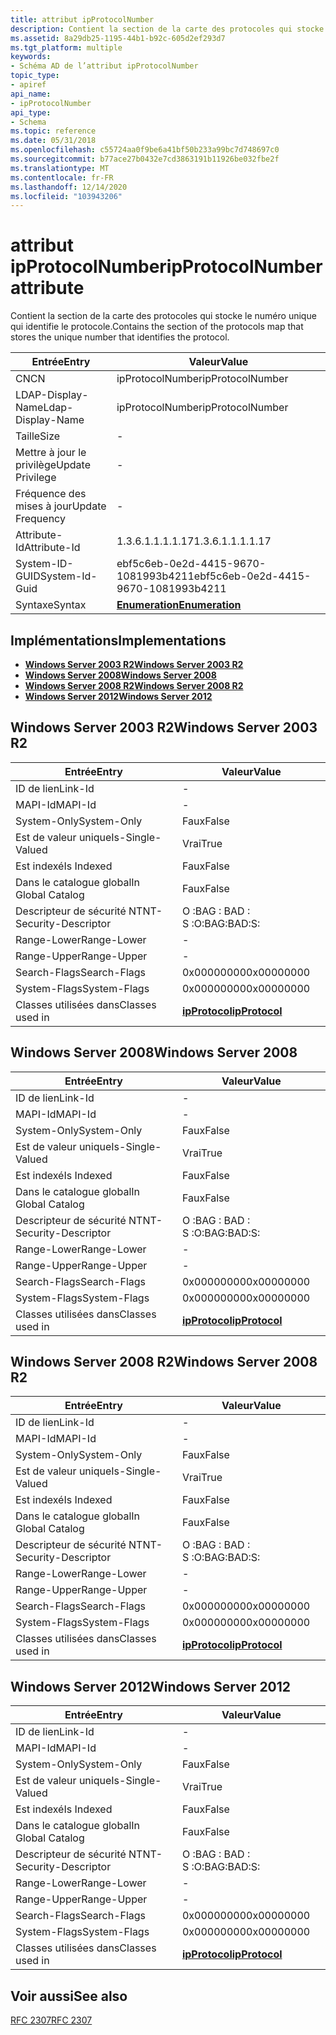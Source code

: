 ```yaml
---
title: attribut ipProtocolNumber
description: Contient la section de la carte des protocoles qui stocke le numéro unique qui identifie le protocole.
ms.assetid: 8a29db25-1195-44b1-b92c-605d2ef293d7
ms.tgt_platform: multiple
keywords:
- Schéma AD de l’attribut ipProtocolNumber
topic_type:
- apiref
api_name:
- ipProtocolNumber
api_type:
- Schema
ms.topic: reference
ms.date: 05/31/2018
ms.openlocfilehash: c55724aa0f9be6a41bf50b233a99bc7d748697c0
ms.sourcegitcommit: b77ace27b0432e7cd3863191b11926be032fbe2f
ms.translationtype: MT
ms.contentlocale: fr-FR
ms.lasthandoff: 12/14/2020
ms.locfileid: "103943206"
---
```

# <a name="ipprotocolnumber-attribute"></a><span data-ttu-id="2f67f-104">attribut ipProtocolNumber</span><span class="sxs-lookup"><span data-stu-id="2f67f-104">ipProtocolNumber attribute</span></span>

<span data-ttu-id="2f67f-105">Contient la section de la carte des protocoles qui stocke le numéro unique qui identifie le protocole.</span><span class="sxs-lookup"><span data-stu-id="2f67f-105">Contains the section of the protocols map that stores the unique number that identifies the protocol.</span></span>



| <span data-ttu-id="2f67f-106">Entrée</span><span class="sxs-lookup"><span data-stu-id="2f67f-106">Entry</span></span> | <span data-ttu-id="2f67f-107">Valeur</span><span class="sxs-lookup"><span data-stu-id="2f67f-107">Value</span></span> |
|-------------------|--------------------------------------|
| <span data-ttu-id="2f67f-108">CN</span><span class="sxs-lookup"><span data-stu-id="2f67f-108">CN</span></span>                | <span data-ttu-id="2f67f-109">ipProtocolNumber</span><span class="sxs-lookup"><span data-stu-id="2f67f-109">ipProtocolNumber</span></span>                     |
| <span data-ttu-id="2f67f-110">LDAP-Display-Name</span><span class="sxs-lookup"><span data-stu-id="2f67f-110">Ldap-Display-Name</span></span> | <span data-ttu-id="2f67f-111">ipProtocolNumber</span><span class="sxs-lookup"><span data-stu-id="2f67f-111">ipProtocolNumber</span></span>                     |
| <span data-ttu-id="2f67f-112">Taille</span><span class="sxs-lookup"><span data-stu-id="2f67f-112">Size</span></span>              | \-                                   |
| <span data-ttu-id="2f67f-113">Mettre à jour le privilège</span><span class="sxs-lookup"><span data-stu-id="2f67f-113">Update Privilege</span></span>  | \-                                   |
| <span data-ttu-id="2f67f-114">Fréquence des mises à jour</span><span class="sxs-lookup"><span data-stu-id="2f67f-114">Update Frequency</span></span>  | \-                                   |
| <span data-ttu-id="2f67f-115">Attribute-Id</span><span class="sxs-lookup"><span data-stu-id="2f67f-115">Attribute-Id</span></span>      | <span data-ttu-id="2f67f-116">1.3.6.1.1.1.1.17</span><span class="sxs-lookup"><span data-stu-id="2f67f-116">1.3.6.1.1.1.1.17</span></span>                     |
| <span data-ttu-id="2f67f-117">System-ID-GUID</span><span class="sxs-lookup"><span data-stu-id="2f67f-117">System-Id-Guid</span></span>    | <span data-ttu-id="2f67f-118">ebf5c6eb-0e2d-4415-9670-1081993b4211</span><span class="sxs-lookup"><span data-stu-id="2f67f-118">ebf5c6eb-0e2d-4415-9670-1081993b4211</span></span> |
| <span data-ttu-id="2f67f-119">Syntaxe</span><span class="sxs-lookup"><span data-stu-id="2f67f-119">Syntax</span></span>            | [<span data-ttu-id="2f67f-120">**Enumeration**</span><span class="sxs-lookup"><span data-stu-id="2f67f-120">**Enumeration**</span></span>](s-enumeration.md) |



## <a name="implementations"></a><span data-ttu-id="2f67f-121">Implémentations</span><span class="sxs-lookup"><span data-stu-id="2f67f-121">Implementations</span></span>

-   [<span data-ttu-id="2f67f-122">**Windows Server 2003 R2**</span><span class="sxs-lookup"><span data-stu-id="2f67f-122">**Windows Server 2003 R2**</span></span>](#windows-server-2003-r2)
-   [<span data-ttu-id="2f67f-123">**Windows Server 2008**</span><span class="sxs-lookup"><span data-stu-id="2f67f-123">**Windows Server 2008**</span></span>](#windows-server-2008)
-   [<span data-ttu-id="2f67f-124">**Windows Server 2008 R2**</span><span class="sxs-lookup"><span data-stu-id="2f67f-124">**Windows Server 2008 R2**</span></span>](#windows-server-2008-r2)
-   [<span data-ttu-id="2f67f-125">**Windows Server 2012**</span><span class="sxs-lookup"><span data-stu-id="2f67f-125">**Windows Server 2012**</span></span>](#windows-server-2012)

## <a name="windows-server-2003-r2"></a><span data-ttu-id="2f67f-126">Windows Server 2003 R2</span><span class="sxs-lookup"><span data-stu-id="2f67f-126">Windows Server 2003 R2</span></span>



| <span data-ttu-id="2f67f-127">Entrée</span><span class="sxs-lookup"><span data-stu-id="2f67f-127">Entry</span></span> | <span data-ttu-id="2f67f-128">Valeur</span><span class="sxs-lookup"><span data-stu-id="2f67f-128">Value</span></span> |
|------------------------|-----------------------------------------------|
| <span data-ttu-id="2f67f-129">ID de lien</span><span class="sxs-lookup"><span data-stu-id="2f67f-129">Link-Id</span></span>                | \-                                            |
| <span data-ttu-id="2f67f-130">MAPI-Id</span><span class="sxs-lookup"><span data-stu-id="2f67f-130">MAPI-Id</span></span>                | \-                                            |
| <span data-ttu-id="2f67f-131">System-Only</span><span class="sxs-lookup"><span data-stu-id="2f67f-131">System-Only</span></span>            | <span data-ttu-id="2f67f-132">Faux</span><span class="sxs-lookup"><span data-stu-id="2f67f-132">False</span></span>                                         |
| <span data-ttu-id="2f67f-133">Est de valeur unique</span><span class="sxs-lookup"><span data-stu-id="2f67f-133">Is-Single-Valued</span></span>       | <span data-ttu-id="2f67f-134">Vrai</span><span class="sxs-lookup"><span data-stu-id="2f67f-134">True</span></span>                                          |
| <span data-ttu-id="2f67f-135">Est indexé</span><span class="sxs-lookup"><span data-stu-id="2f67f-135">Is Indexed</span></span>             | <span data-ttu-id="2f67f-136">Faux</span><span class="sxs-lookup"><span data-stu-id="2f67f-136">False</span></span>                                         |
| <span data-ttu-id="2f67f-137">Dans le catalogue global</span><span class="sxs-lookup"><span data-stu-id="2f67f-137">In Global Catalog</span></span>      | <span data-ttu-id="2f67f-138">Faux</span><span class="sxs-lookup"><span data-stu-id="2f67f-138">False</span></span>                                         |
| <span data-ttu-id="2f67f-139">Descripteur de sécurité NT</span><span class="sxs-lookup"><span data-stu-id="2f67f-139">NT-Security-Descriptor</span></span> | <span data-ttu-id="2f67f-140">O :BAG : BAD : S :</span><span class="sxs-lookup"><span data-stu-id="2f67f-140">O:BAG:BAD:S:</span></span>                                  |
| <span data-ttu-id="2f67f-141">Range-Lower</span><span class="sxs-lookup"><span data-stu-id="2f67f-141">Range-Lower</span></span>            | \-                                            |
| <span data-ttu-id="2f67f-142">Range-Upper</span><span class="sxs-lookup"><span data-stu-id="2f67f-142">Range-Upper</span></span>            | \-                                            |
| <span data-ttu-id="2f67f-143">Search-Flags</span><span class="sxs-lookup"><span data-stu-id="2f67f-143">Search-Flags</span></span>           | <span data-ttu-id="2f67f-144">0x00000000</span><span class="sxs-lookup"><span data-stu-id="2f67f-144">0x00000000</span></span>                                    |
| <span data-ttu-id="2f67f-145">System-Flags</span><span class="sxs-lookup"><span data-stu-id="2f67f-145">System-Flags</span></span>           | <span data-ttu-id="2f67f-146">0x00000000</span><span class="sxs-lookup"><span data-stu-id="2f67f-146">0x00000000</span></span>                                    |
| <span data-ttu-id="2f67f-147">Classes utilisées dans</span><span class="sxs-lookup"><span data-stu-id="2f67f-147">Classes used in</span></span>        | [<span data-ttu-id="2f67f-148">**ipProtocol**</span><span class="sxs-lookup"><span data-stu-id="2f67f-148">**ipProtocol**</span></span>](c-ipprotocol.md)<br/> |



## <a name="windows-server-2008"></a><span data-ttu-id="2f67f-149">Windows Server 2008</span><span class="sxs-lookup"><span data-stu-id="2f67f-149">Windows Server 2008</span></span>



| <span data-ttu-id="2f67f-150">Entrée</span><span class="sxs-lookup"><span data-stu-id="2f67f-150">Entry</span></span> | <span data-ttu-id="2f67f-151">Valeur</span><span class="sxs-lookup"><span data-stu-id="2f67f-151">Value</span></span> |
|------------------------|-----------------------------------------------|
| <span data-ttu-id="2f67f-152">ID de lien</span><span class="sxs-lookup"><span data-stu-id="2f67f-152">Link-Id</span></span>                | \-                                            |
| <span data-ttu-id="2f67f-153">MAPI-Id</span><span class="sxs-lookup"><span data-stu-id="2f67f-153">MAPI-Id</span></span>                | \-                                            |
| <span data-ttu-id="2f67f-154">System-Only</span><span class="sxs-lookup"><span data-stu-id="2f67f-154">System-Only</span></span>            | <span data-ttu-id="2f67f-155">Faux</span><span class="sxs-lookup"><span data-stu-id="2f67f-155">False</span></span>                                         |
| <span data-ttu-id="2f67f-156">Est de valeur unique</span><span class="sxs-lookup"><span data-stu-id="2f67f-156">Is-Single-Valued</span></span>       | <span data-ttu-id="2f67f-157">Vrai</span><span class="sxs-lookup"><span data-stu-id="2f67f-157">True</span></span>                                          |
| <span data-ttu-id="2f67f-158">Est indexé</span><span class="sxs-lookup"><span data-stu-id="2f67f-158">Is Indexed</span></span>             | <span data-ttu-id="2f67f-159">Faux</span><span class="sxs-lookup"><span data-stu-id="2f67f-159">False</span></span>                                         |
| <span data-ttu-id="2f67f-160">Dans le catalogue global</span><span class="sxs-lookup"><span data-stu-id="2f67f-160">In Global Catalog</span></span>      | <span data-ttu-id="2f67f-161">Faux</span><span class="sxs-lookup"><span data-stu-id="2f67f-161">False</span></span>                                         |
| <span data-ttu-id="2f67f-162">Descripteur de sécurité NT</span><span class="sxs-lookup"><span data-stu-id="2f67f-162">NT-Security-Descriptor</span></span> | <span data-ttu-id="2f67f-163">O :BAG : BAD : S :</span><span class="sxs-lookup"><span data-stu-id="2f67f-163">O:BAG:BAD:S:</span></span>                                  |
| <span data-ttu-id="2f67f-164">Range-Lower</span><span class="sxs-lookup"><span data-stu-id="2f67f-164">Range-Lower</span></span>            | \-                                            |
| <span data-ttu-id="2f67f-165">Range-Upper</span><span class="sxs-lookup"><span data-stu-id="2f67f-165">Range-Upper</span></span>            | \-                                            |
| <span data-ttu-id="2f67f-166">Search-Flags</span><span class="sxs-lookup"><span data-stu-id="2f67f-166">Search-Flags</span></span>           | <span data-ttu-id="2f67f-167">0x00000000</span><span class="sxs-lookup"><span data-stu-id="2f67f-167">0x00000000</span></span>                                    |
| <span data-ttu-id="2f67f-168">System-Flags</span><span class="sxs-lookup"><span data-stu-id="2f67f-168">System-Flags</span></span>           | <span data-ttu-id="2f67f-169">0x00000000</span><span class="sxs-lookup"><span data-stu-id="2f67f-169">0x00000000</span></span>                                    |
| <span data-ttu-id="2f67f-170">Classes utilisées dans</span><span class="sxs-lookup"><span data-stu-id="2f67f-170">Classes used in</span></span>        | [<span data-ttu-id="2f67f-171">**ipProtocol**</span><span class="sxs-lookup"><span data-stu-id="2f67f-171">**ipProtocol**</span></span>](c-ipprotocol.md)<br/> |



## <a name="windows-server-2008-r2"></a><span data-ttu-id="2f67f-172">Windows Server 2008 R2</span><span class="sxs-lookup"><span data-stu-id="2f67f-172">Windows Server 2008 R2</span></span>



| <span data-ttu-id="2f67f-173">Entrée</span><span class="sxs-lookup"><span data-stu-id="2f67f-173">Entry</span></span> | <span data-ttu-id="2f67f-174">Valeur</span><span class="sxs-lookup"><span data-stu-id="2f67f-174">Value</span></span> |
|------------------------|-----------------------------------------------|
| <span data-ttu-id="2f67f-175">ID de lien</span><span class="sxs-lookup"><span data-stu-id="2f67f-175">Link-Id</span></span>                | \-                                            |
| <span data-ttu-id="2f67f-176">MAPI-Id</span><span class="sxs-lookup"><span data-stu-id="2f67f-176">MAPI-Id</span></span>                | \-                                            |
| <span data-ttu-id="2f67f-177">System-Only</span><span class="sxs-lookup"><span data-stu-id="2f67f-177">System-Only</span></span>            | <span data-ttu-id="2f67f-178">Faux</span><span class="sxs-lookup"><span data-stu-id="2f67f-178">False</span></span>                                         |
| <span data-ttu-id="2f67f-179">Est de valeur unique</span><span class="sxs-lookup"><span data-stu-id="2f67f-179">Is-Single-Valued</span></span>       | <span data-ttu-id="2f67f-180">Vrai</span><span class="sxs-lookup"><span data-stu-id="2f67f-180">True</span></span>                                          |
| <span data-ttu-id="2f67f-181">Est indexé</span><span class="sxs-lookup"><span data-stu-id="2f67f-181">Is Indexed</span></span>             | <span data-ttu-id="2f67f-182">Faux</span><span class="sxs-lookup"><span data-stu-id="2f67f-182">False</span></span>                                         |
| <span data-ttu-id="2f67f-183">Dans le catalogue global</span><span class="sxs-lookup"><span data-stu-id="2f67f-183">In Global Catalog</span></span>      | <span data-ttu-id="2f67f-184">Faux</span><span class="sxs-lookup"><span data-stu-id="2f67f-184">False</span></span>                                         |
| <span data-ttu-id="2f67f-185">Descripteur de sécurité NT</span><span class="sxs-lookup"><span data-stu-id="2f67f-185">NT-Security-Descriptor</span></span> | <span data-ttu-id="2f67f-186">O :BAG : BAD : S :</span><span class="sxs-lookup"><span data-stu-id="2f67f-186">O:BAG:BAD:S:</span></span>                                  |
| <span data-ttu-id="2f67f-187">Range-Lower</span><span class="sxs-lookup"><span data-stu-id="2f67f-187">Range-Lower</span></span>            | \-                                            |
| <span data-ttu-id="2f67f-188">Range-Upper</span><span class="sxs-lookup"><span data-stu-id="2f67f-188">Range-Upper</span></span>            | \-                                            |
| <span data-ttu-id="2f67f-189">Search-Flags</span><span class="sxs-lookup"><span data-stu-id="2f67f-189">Search-Flags</span></span>           | <span data-ttu-id="2f67f-190">0x00000000</span><span class="sxs-lookup"><span data-stu-id="2f67f-190">0x00000000</span></span>                                    |
| <span data-ttu-id="2f67f-191">System-Flags</span><span class="sxs-lookup"><span data-stu-id="2f67f-191">System-Flags</span></span>           | <span data-ttu-id="2f67f-192">0x00000000</span><span class="sxs-lookup"><span data-stu-id="2f67f-192">0x00000000</span></span>                                    |
| <span data-ttu-id="2f67f-193">Classes utilisées dans</span><span class="sxs-lookup"><span data-stu-id="2f67f-193">Classes used in</span></span>        | [<span data-ttu-id="2f67f-194">**ipProtocol**</span><span class="sxs-lookup"><span data-stu-id="2f67f-194">**ipProtocol**</span></span>](c-ipprotocol.md)<br/> |



## <a name="windows-server-2012"></a><span data-ttu-id="2f67f-195">Windows Server 2012</span><span class="sxs-lookup"><span data-stu-id="2f67f-195">Windows Server 2012</span></span>



| <span data-ttu-id="2f67f-196">Entrée</span><span class="sxs-lookup"><span data-stu-id="2f67f-196">Entry</span></span> | <span data-ttu-id="2f67f-197">Valeur</span><span class="sxs-lookup"><span data-stu-id="2f67f-197">Value</span></span> |
|------------------------|-----------------------------------------------|
| <span data-ttu-id="2f67f-198">ID de lien</span><span class="sxs-lookup"><span data-stu-id="2f67f-198">Link-Id</span></span>                | \-                                            |
| <span data-ttu-id="2f67f-199">MAPI-Id</span><span class="sxs-lookup"><span data-stu-id="2f67f-199">MAPI-Id</span></span>                | \-                                            |
| <span data-ttu-id="2f67f-200">System-Only</span><span class="sxs-lookup"><span data-stu-id="2f67f-200">System-Only</span></span>            | <span data-ttu-id="2f67f-201">Faux</span><span class="sxs-lookup"><span data-stu-id="2f67f-201">False</span></span>                                         |
| <span data-ttu-id="2f67f-202">Est de valeur unique</span><span class="sxs-lookup"><span data-stu-id="2f67f-202">Is-Single-Valued</span></span>       | <span data-ttu-id="2f67f-203">Vrai</span><span class="sxs-lookup"><span data-stu-id="2f67f-203">True</span></span>                                          |
| <span data-ttu-id="2f67f-204">Est indexé</span><span class="sxs-lookup"><span data-stu-id="2f67f-204">Is Indexed</span></span>             | <span data-ttu-id="2f67f-205">Faux</span><span class="sxs-lookup"><span data-stu-id="2f67f-205">False</span></span>                                         |
| <span data-ttu-id="2f67f-206">Dans le catalogue global</span><span class="sxs-lookup"><span data-stu-id="2f67f-206">In Global Catalog</span></span>      | <span data-ttu-id="2f67f-207">Faux</span><span class="sxs-lookup"><span data-stu-id="2f67f-207">False</span></span>                                         |
| <span data-ttu-id="2f67f-208">Descripteur de sécurité NT</span><span class="sxs-lookup"><span data-stu-id="2f67f-208">NT-Security-Descriptor</span></span> | <span data-ttu-id="2f67f-209">O :BAG : BAD : S :</span><span class="sxs-lookup"><span data-stu-id="2f67f-209">O:BAG:BAD:S:</span></span>                                  |
| <span data-ttu-id="2f67f-210">Range-Lower</span><span class="sxs-lookup"><span data-stu-id="2f67f-210">Range-Lower</span></span>            | \-                                            |
| <span data-ttu-id="2f67f-211">Range-Upper</span><span class="sxs-lookup"><span data-stu-id="2f67f-211">Range-Upper</span></span>            | \-                                            |
| <span data-ttu-id="2f67f-212">Search-Flags</span><span class="sxs-lookup"><span data-stu-id="2f67f-212">Search-Flags</span></span>           | <span data-ttu-id="2f67f-213">0x00000000</span><span class="sxs-lookup"><span data-stu-id="2f67f-213">0x00000000</span></span>                                    |
| <span data-ttu-id="2f67f-214">System-Flags</span><span class="sxs-lookup"><span data-stu-id="2f67f-214">System-Flags</span></span>           | <span data-ttu-id="2f67f-215">0x00000000</span><span class="sxs-lookup"><span data-stu-id="2f67f-215">0x00000000</span></span>                                    |
| <span data-ttu-id="2f67f-216">Classes utilisées dans</span><span class="sxs-lookup"><span data-stu-id="2f67f-216">Classes used in</span></span>        | [<span data-ttu-id="2f67f-217">**ipProtocol**</span><span class="sxs-lookup"><span data-stu-id="2f67f-217">**ipProtocol**</span></span>](c-ipprotocol.md)<br/> |



## <a name="see-also"></a><span data-ttu-id="2f67f-218">Voir aussi</span><span class="sxs-lookup"><span data-stu-id="2f67f-218">See also</span></span>

<dl> <dt>

[<span data-ttu-id="2f67f-219">RFC 2307</span><span class="sxs-lookup"><span data-stu-id="2f67f-219">RFC 2307</span></span>](https://www.ietf.org/rfc/rfc2307.txt)
</dt> </dl>

 

 





